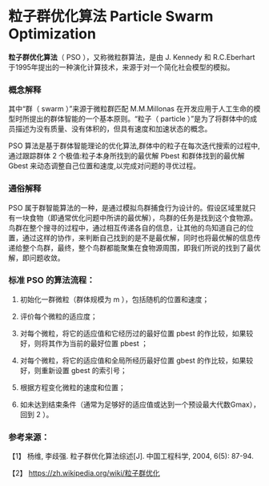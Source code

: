 # 粒子群优化算法 Particle Swarm Optimization 

**粒子群优化算法**（ PSO ），又称微粒群算法，是由 J. Kennedy 和 R.C.Eberhart 于1995年提出的一种演化计算技术，来源于对一个简化社会模型的模拟。  

### 概念解释

其中“群（ swarm ）”来源于微粒群匹配 M.M.Millonas 在开发应用于人工生命的模型时所提出的群体智能的一个基本原则。“粒子（ particle ）”是为了将群体中的成员描述为没有质量、没有体积的，但具有速度和加速状态的概念。

PSO 算法是基于群体智能理论的优化算法,群体中的粒子在每次迭代搜索的过程中,通过跟踪群体 2 个极值:粒子本身所找到的最优解 Pbest 和群体找到的最优解 Gbest 来动态调整自己位置和速度,以完成对问题的寻优过程。

### 通俗解释

PSO 属于群智能算法的一种，是通过模拟鸟群捕食行为设计的。假设区域里就只有一块食物（即通常优化问题中所讲的最优解），鸟群的任务是找到这个食物源。鸟群在整个搜寻的过程中，通过相互传递各自的信息，让其他的鸟知道自己的位置，通过这样的协作，来判断自己找到的是不是最优解，同时也将最优解的信息传递给整个鸟群，最终，整个鸟群都能聚集在食物源周围，即我们所说的找到了最优解，即问题收敛。



### 标准 PSO 的算法流程：

1. 初始化一群微粒（群体规模为 m ），包括随机的位置和速度；

2. 评价每个微粒的适应度；

3. 对每个微粒，将它的适应值和它经历过的最好位置 pbest 的作比较，如果较好，则将其作为当前的最好位置 pbest ；

4. 对每个微粒，将它的适应值和全局所经历最好位置 gbest 的作比较，如果较好，则重新设置 gbest 的索引号；

5. 根据方程变化微粒的速度和位置；

6. 如未达到结束条件（通常为足够好的适应值或达到一个预设最大代数Gmax），回到 2 ）。

### 参考来源：  

【1】  杨维, 李歧强. 粒子群优化算法综述[J]. 中国工程科学, 2004, 6(5): 87-94.

【2】  https://zh.wikipedia.org/wiki/粒子群优化